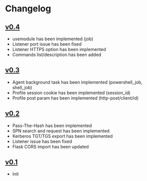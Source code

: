 Changelog
==============


[v0.4](https://github.com/xtr4nge/FruityC2/releases/tag/v0.4)
----------------
- usemodule has been implemented (job)
- Listener port issue has been fixed
- Listener HTTPS option has been implemented
- Commands list/description has been added


[v0.3](https://github.com/xtr4nge/FruityC2/releases/tag/v0.3)
----------------
- Agent background task has been implemented (powershell_job, shell_job)
- Profile session cookie has been implemented (session_id)
- Profile post param has been implemented (http-post/client/id)


[v0.2](https://github.com/xtr4nge/FruityC2/releases/tag/v0.2)
----------------
- Pass-The-Hash has been implemented
- SPN search and request has been implemented
- Kerberos TGT/TGS export has been implemented
- Listener issue has been fixed
- Flask CORS import has been updated


[v0.1](https://github.com/xtr4nge/FruityC2/releases/tag/v0.1)
----------------
- Init

